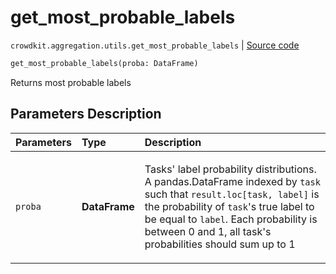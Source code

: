 # get_most_probable_labels
`crowdkit.aggregation.utils.get_most_probable_labels` | [Source code](https://github.com/Toloka/crowd-kit/blob/v1.1.0.rc4/crowdkit/aggregation/utils.py#L50)

```python
get_most_probable_labels(proba: DataFrame)
```

Returns most probable labels

## Parameters Description

| Parameters | Type | Description |
| :----------| :----| :-----------|
`proba`|**DataFrame**|<p>Tasks&#x27; label probability distributions. A pandas.DataFrame indexed by `task` such that `result.loc[task, label]` is the probability of `task`&#x27;s true label to be equal to `label`. Each probability is between 0 and 1, all task&#x27;s probabilities should sum up to 1</p>
